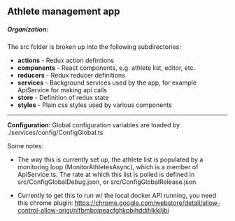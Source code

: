## Athlete management app

##### Organization:

The src folder is broken up into the following subdirectories:

- **actions** - Redux action defintions
- **components** - React components, e.g. athlete list, editor, etc.
- **reducers** - Redux reducer definitions
- **services** - Background services used by the app, for example ApiService for making api calls
- **store** - Definition of redux state
- **styles** - Plain css styles used by various components

---

**Configuration**: Global configuration variables are loaded by ./services/config/ConfigGlobal.ts

Some notes:

- The way this is currently set up, the athlete list is populated by a monitoring loop (MonitorAthletesAsync), which is a member of ApiService.ts. The rate at which this list is polled is defined in src/ConfigGlobalDebug.json, or src/ConfigGlobalRelease.json

- Currently to get this to run w/ the local docker API running, you need this chrome plugin: https://chrome.google.com/webstore/detail/allow-control-allow-origi/nlfbmbojpeacfghkpbjhddihlkkiljbi

